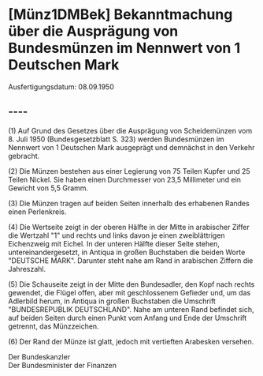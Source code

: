 # [Münz1DMBek] Bekanntmachung über die Ausprägung von Bundesmünzen im Nennwert von 1 Deutschen Mark

Ausfertigungsdatum: 08.09.1950

 

## ----

(1) Auf Grund des Gesetzes über die Ausprägung von Scheidemünzen vom 8. Juli 1950 (Bundesgesetzblatt S. 323) werden Bundesmünzen im Nennwert von 1 Deutschen Mark ausgeprägt und demnächst in den Verkehr gebracht.

(2) Die Münzen bestehen aus einer Legierung von 75 Teilen Kupfer und 25 Teilen Nickel. Sie haben einen Durchmesser von 23,5 Millimeter und ein Gewicht von 5,5 Gramm.

(3) Die Münzen tragen auf beiden Seiten innerhalb des erhabenen Randes einen Perlenkreis.

(4) Die Wertseite zeigt in der oberen Hälfte in der Mitte in arabischer Ziffer die Wertzahl "1" und rechts und links davon je einen zweiblättrigen Eichenzweig mit Eichel. In der unteren Hälfte dieser Seite stehen, untereinandergesetzt, in Antiqua in großen Buchstaben die beiden Worte "DEUTSCHE MARK". Darunter steht nahe am Rand in arabischen Ziffern die Jahreszahl.

(5) Die Schauseite zeigt in der Mitte den Bundesadler, den Kopf nach rechts gewendet, die Flügel offen, aber mit geschlossenem Gefieder und, um das Adlerbild herum, in Antiqua in großen Buchstaben die Umschrift "BUNDESREPUBLIK DEUTSCHLAND". Nahe am unteren Rand befindet sich, auf beiden Seiten durch einen Punkt vom Anfang und Ende der Umschrift getrennt, das Münzzeichen.

(6) Der Rand der Münze ist glatt, jedoch mit vertieften Arabesken versehen.  
  
Der Bundeskanzler  
Der Bundesminister der Finanzen

